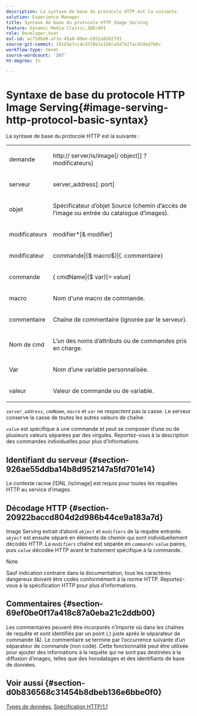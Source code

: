 ```yaml
---
description: La syntaxe de base du protocole HTTP est la suivante.
solution: Experience Manager
title: Syntaxe de base du protocole HTTP Image Serving
feature: Dynamic Media Classic,SDK/API
role: Developer,User
exl-id: ac75d6d0-a71e-45a0-89ee-b952a0202793
source-git-commit: 191d3e7cc4cd370e1e1b6ca5d7e27acd3ded7b6c
workflow-type: tm+mt
source-wordcount: '267'
ht-degree: 1%

---
```


# Syntaxe de base du protocole HTTP Image Serving{#image-serving-http-protocol-basic-syntax}

La syntaxe de base du protocole HTTP est la suivante :

<table id="simpletable_854C20D4C42247B99D9F123543C17E7C"> 
 <tr class="strow"> 
  <td class="stentry"> <p><span class="codeph"> <span class="varname"> demande </span> </span> </p> </td> 
  <td class="stentry"> <p> <span class="filepath">http://<span class="varname"> server</span>/is/image[/<span class="varname"> object</span>][ ?<span class="varname"> modificateurs</span>]</span> </p> </td> 
 </tr> 
 <tr class="strow"> 
  <td class="stentry"> <p><span class="codeph"> serveur <span class="varname"> </span> </span> </p></td> 
  <td class="stentry"> <p> <span class="codeph"> <span class="varname"> server_address</span>[:<span class="varname"> port</span>]</span> </p> </td> 
 </tr> 
 <tr class="strow"> 
  <td class="stentry"> <p><span class="codeph"> <span class="varname"> objet </span> </span> </p></td> 
  <td class="stentry"> <p>Spécificateur d’objet Source (chemin d’accès de l’image ou entrée du catalogue d’images). </p> </td> 
 </tr> 
 <tr class="strow"> 
  <td class="stentry"> <p><span class="codeph"> <span class="varname"> modificateurs </span> </span> </p></td> 
  <td class="stentry"> <p><span class="codeph"><span class="varname"> modifier</span>*[&amp;<span class="varname"> modifier</span>]</span> </p> </td> 
 </tr> 
 <tr class="strow"> 
  <td class="stentry"> <p><span class="codeph"><span class="varname"> modificateur</span> </span> </p></td> 
  <td class="stentry"> <p><span class="codeph">commande|{$<span class="varname"> macro</span>$}|{.<span class="varname"> commentaire</span>}</span> </p></td> 
 </tr> 
 <tr class="strow"> 
  <td class="stentry"> <p><span class="codeph"> <span class="varname"> commande </span> </span> </p> </td> 
  <td class="stentry"> <p>{<span class="varname"> cmdName</span>|{$<span class="varname"> var</span>}[=<span class="varname"> value</span>] </p></td> 
 </tr> 
 <tr class="strow"> 
  <td class="stentry"> <p><span class="codeph"> <span class="varname"> macro</span> </span> </p> </td> 
  <td class="stentry"> <p>Nom d'une macro de commande.</p></td> 
 </tr> 
 <tr class="strow"> 
  <td class="stentry"> <p><span class="codeph"> <span class="varname"> commentaire </span> </span> </p></td> 
  <td class="stentry"> <p>Chaîne de commentaire (ignorée par le serveur).</p></td> 
 </tr> 
 <tr class="strow"> 
  <td class="stentry"> <p><span class="codeph"><span class="varname"> Nom de cmd</span> </span> </p></td> 
  <td class="stentry"> <p>L’un des noms d’attributs ou de commandes pris en charge.</p></td> 
 </tr> 
 <tr class="strow"> 
  <td class="stentry"> <p><span class="codeph"><span class="varname"> Var</span> </span> </p> </td> 
  <td class="stentry"> <p>Nom d’une variable personnalisée.</p></td> 
 </tr> 
 <tr class="strow"> 
  <td class="stentry"> <p><span class="codeph"><span class="varname"> valeur</span> </span> </p></td> 
  <td class="stentry"> <p>Valeur de commande ou de variable. </p></td> 
 </tr> 
</table>

*`server_address`*, *`cmdName`*, *`macro`* et *`var`* ne respectent pas la casse. Le serveur conserve la casse de toutes les autres valeurs de chaîne.

*`value`* est spécifique à une commande et peut se composer d’une ou de plusieurs valeurs séparées par des virgules. Reportez-vous à la description des commandes individuelles pour plus d’informations.

## Identifiant du serveur {#section-926ae55ddba14b8d952147a5fd701e14}

Le contexte racine [!DNL /is/image] est requis pour toutes les requêtes HTTP au service d’images.

## Décodage HTTP {#section-20922baccd804d2d986b44ce9a183a7d}

Image Serving extrait d’abord *`object`* et *`modifiers`* de la requête entrante. *`object`* est ensuite séparé en éléments de chemin qui sont individuellement décodés HTTP. La *`modifiers`* chaîne est séparée en *`command`*= *`value`* paires, puis *`value`* décodée HTTP avant le traitement spécifique à la commande.

>[!NOTE]
>
>Sauf indication contraire dans la documentation, tous les caractères dangereux doivent être codés conformément à la norme HTTP. Reportez-vous à la spécification HTTP pour plus d’informations.

## Commentaires {#section-69ef0be0f17a418c87a0eba21c2ddb00}

Les commentaires peuvent être incorporés n’importe où dans les chaînes de requête et sont identifiés par un point (.) juste après le séparateur de commande (&amp;). Le commentaire se termine par l’occurrence suivante d’un séparateur de commande (non codé). Cette fonctionnalité peut être utilisée pour ajouter des informations à la requête qui ne sont pas destinées à la diffusion d’images, telles que des horodatages et des identifiants de base de données.

## Voir aussi {#section-d0b836568c31454b8dbeb136e6bbe0f0}

[Types de données](../../../../../is-api/http-ref/image-serving-api-ref/c-http-protocol-reference/c-data-types/c-data-types.md#concept-49455c12df954bb5919cdd8d5ccc85fa), [Spécification HTTP/1.1](https://www.w3.org/Protocols/rfc2616/rfc2616.html)
